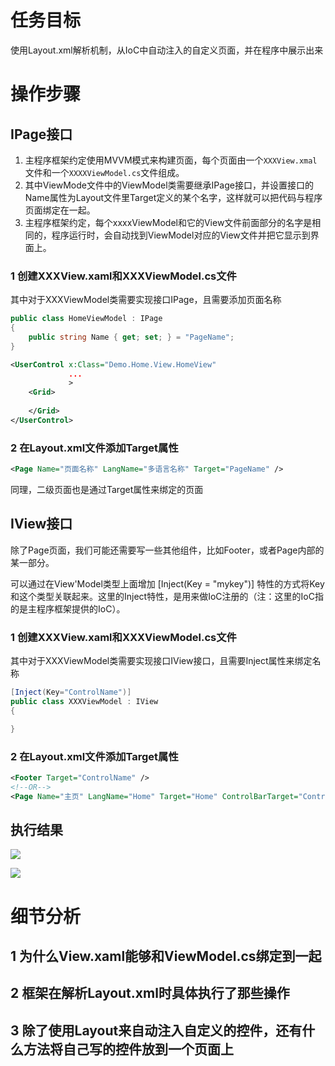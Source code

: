 # 任务目标

使用Layout.xml解析机制，从IoC中自动注入的自定义页面，并在程序中展示出来

# 操作步骤

## **IPage接口**

1. 主程序框架约定使用MVVM模式来构建页面，每个页面由一个`XXXView.xmal`文件和一个`XXXXViewModel.cs`文件组成。
2. 其中ViewMode文件中的ViewModel类需要继承IPage接口，并设置接口的Name属性为Layout文件里Target定义的某个名字，这样就可以把代码与程序页面绑定在一起。
3. 主程序框架约定，每个xxxxViewModel和它的View文件前面部分的名字是相同的，程序运行时，会自动找到ViewModel对应的View文件并把它显示到界面上。

### 1 创建XXXView.xaml和XXXViewModel.cs文件

其中对于XXXViewModel类需要实现接口IPage，且需要添加页面名称

```csharp
public class HomeViewModel : IPage
{
    public string Name { get; set; } = "PageName";
}
```

```XML
<UserControl x:Class="Demo.Home.View.HomeView"
             ...
             >
    <Grid>
        
    </Grid>
</UserControl>
```


### 2 在Layout.xml文件添加Target属性

```XML
<Page Name="页面名称" LangName="多语言名称" Target="PageName" />
```

同理，二级页面也是通过Target属性来绑定的页面

## IView接口

除了Page页面，我们可能还需要写一些其他组件，比如Footer，或者Page内部的某一部分。

可以通过在View'Model类型上面增加 [Inject(Key = "mykey")] 特性的方式将Key和这个类型关联起来。这里的Inject特性，是用来做IoC注册的（注：这里的IoC指的是主程序框架提供的IoC）。

### 1 创建XXXView.xaml和XXXViewModel.cs文件

其中对于XXXViewModel类需要实现接口IView接口，且需要Inject属性来绑定名称

```csharp
[Inject(Key="ControlName")]
public class XXXViewModel : IView
{

}
```

### 2 在Layout.xml文件添加Target属性

```XML
<Footer Target="ControlName" />
<!--OR-->
<Page Name="主页" LangName="Home" Target="Home" ControlBarTarget="ControlName"></Page>
```

## 执行结果

![](https://cdn.jsdelivr.net/gh/Ailurus-2233/PicGo-ImageRepo@main/work-Image/202309071702340.png)

![](https://cdn.jsdelivr.net/gh/Ailurus-2233/PicGo-ImageRepo@main/work-Image/202309071703592.png)

# 细节分析

## 1 为什么View.xaml能够和ViewModel.cs绑定到一起

## 2 框架在解析Layout.xml时具体执行了那些操作

## 3 除了使用Layout来自动注入自定义的控件，还有什么方法将自己写的控件放到一个页面上

